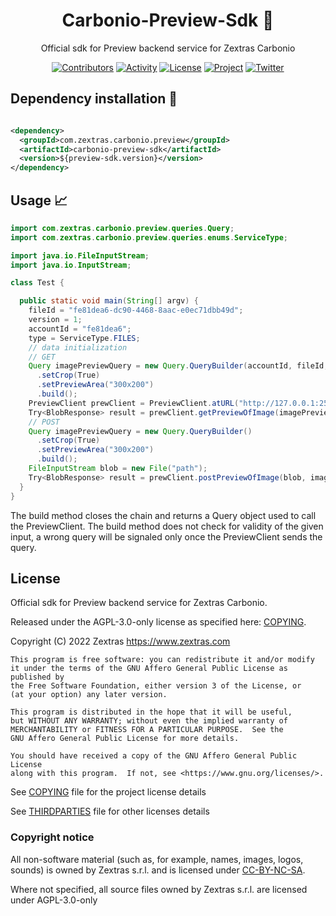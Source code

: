 <!--
SPDX-FileCopyrightText: 2022 Zextras <https://www.zextras.com

SPDX-License-Identifier: AGPL-3.0-only
-->

<div align="center">
  <h1>Carbonio-Preview-Sdk 🚀 </h1>
</div>

<div align="center">

Official sdk for Preview backend service for Zextras Carbonio

[![Contributors][contributors-badge]][contributors]
[![Activity][activity-badge]][activity]
[![License][license-badge]](COPYING)
[![Project][project-badge]][project]
[![Twitter][twitter-badge]][twitter]

</div>

## Dependency installation 🏁

```xml

<dependency>
  <groupId>com.zextras.carbonio.preview</groupId>
  <artifactId>carbonio-preview-sdk</artifactId>
  <version>${preview-sdk.version}</version>
</dependency>
```

## Usage 📈

```java
import com.zextras.carbonio.preview.queries.Query;
import com.zextras.carbonio.preview.queries.enums.ServiceType;

import java.io.FileInputStream;
import java.io.InputStream;

class Test {

  public static void main(String[] argv) {
    fileId = "fe81dea6-dc90-4468-8aac-e0ec71dbb49d";
    version = 1;
    accountId = "fe81dea6";
    type = ServiceType.FILES;
    // data initialization
    // GET
    Query imagePreviewQuery = new Query.QueryBuilder(accountId, fileId, version, type)
      .setCrop(True)
      .setPreviewArea("300x200")
      .build();
    PreviewClient prewClient = PreviewClient.atURL("http://127.0.0.1:25566");
    Try<BlobResponse> result = prewClient.getPreviewOfImage(imagePreviewQuery);
    // POST
    Query imagePreviewQuery = new Query.QueryBuilder()
      .setCrop(True)
      .setPreviewArea("300x200")
      .build();
    FileInputStream blob = new File("path");
    Try<BlobResponse> result = prewClient.postPreviewOfImage(blob, imagePreviewQuery, "filename");
  }
}
```

The build method closes the chain and returns a Query object used to call the PreviewClient. The
build method does not check for validity of the given input, a wrong query will be signaled only
once the PreviewClient sends the query.

## License
Official sdk for Preview backend service for Zextras Carbonio.

Released under the AGPL-3.0-only license as specified here: [COPYING](COPYING).

Copyright (C) 2022 Zextras <https://www.zextras.com>

    This program is free software: you can redistribute it and/or modify
    it under the terms of the GNU Affero General Public License as published by
    the Free Software Foundation, either version 3 of the License, or
    (at your option) any later version.

    This program is distributed in the hope that it will be useful,
    but WITHOUT ANY WARRANTY; without even the implied warranty of
    MERCHANTABILITY or FITNESS FOR A PARTICULAR PURPOSE.  See the
    GNU Affero General Public License for more details.

    You should have received a copy of the GNU Affero General Public License
    along with this program.  If not, see <https://www.gnu.org/licenses/>.

See [COPYING](COPYING) file for the project license details

See [THIRDPARTIES](THIRDPARTIES) file for other licenses details

### Copyright notice

All non-software material (such as, for example, names, images, logos, sounds) is owned by Zextras
s.r.l. and is licensed under [CC-BY-NC-SA](https://creativecommons.org/licenses/by-nc-sa/4.0/).

Where not specified, all source files owned by Zextras s.r.l. are licensed under AGPL-3.0-only


[contributors-badge]: https://img.shields.io/github/contributors/zextras/carbonio-preview-sdk "Contributors"

[contributors]: https://github.com/zextras/carbonio-preview-sdk/graphs/contributors "Contributors"

[activity-badge]: https://img.shields.io/github/commit-activity/m/zextras/carbonio-preview-sdk "Activity"

[activity]: https://github.com/zextras/carbonio-preview-sdk/pulse "Activity"

[license-badge]: https://img.shields.io/badge/license-AGPL-blue.svg

[project-badge]: https://img.shields.io/badge/project-carbonio-informational "Project Carbonio"

[project]: https://www.zextras.com/carbonio/ "Project Carbonio"

[twitter-badge]: https://img.shields.io/twitter/follow/zextras?style=social&logo=twitter "Follow on Twitter"

[twitter]: https://twitter.com/intent/follow?screen_name=zextras "Follow Zextras on Twitter"
